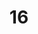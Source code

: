 ---
layout: painting
title: 16
image: /images/paintings/mdf/JRB Web 54-min.jpg
dimensions: 360mm x 360mm
media: Sumi Ink and Acrylic on MDF
group: MDF
---